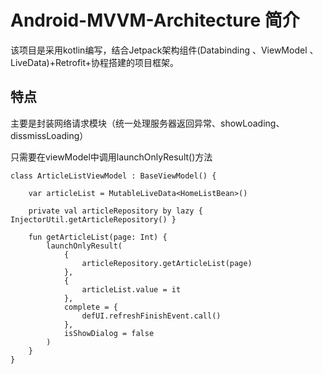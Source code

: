 # Android-MVVM-Architecture 简介
该项目是采用kotlin编写，结合Jetpack架构组件(Databinding 、ViewModel 、LiveData)+Retrofit+协程搭建的项目框架。

## 特点
主要是封装网络请求模块（统一处理服务器返回异常、showLoading、dissmissLoading）

只需要在viewModel中调用launchOnlyResult()方法
```
class ArticleListViewModel : BaseViewModel() {

    var articleList = MutableLiveData<HomeListBean>()

    private val articleRepository by lazy { InjectorUtil.getArticleRepository() }

    fun getArticleList(page: Int) {
        launchOnlyResult(
            {
                articleRepository.getArticleList(page)
            },
            {
                articleList.value = it
            },
            complete = {
                defUI.refreshFinishEvent.call()
            },
            isShowDialog = false
        )
    }
}
```
